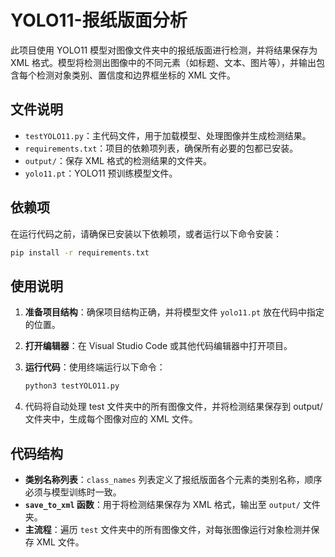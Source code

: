 # YOLO11-报纸版面分析

此项目使用 YOLO11 模型对图像文件夹中的报纸版面进行检测，并将结果保存为 XML 格式。模型将检测出图像中的不同元素（如标题、文本、图片等），并输出包含每个检测对象类别、置信度和边界框坐标的 XML 文件。

## 文件说明

- `testYOLO11.py`：主代码文件，用于加载模型、处理图像并生成检测结果。
- `requirements.txt`：项目的依赖项列表，确保所有必要的包都已安装。
- `output/`：保存 XML 格式的检测结果的文件夹。
- `yolo11.pt`：YOLO11 预训练模型文件。

## 依赖项

在运行代码之前，请确保已安装以下依赖项，或者运行以下命令安装：

```bash
pip install -r requirements.txt
```
## 使用说明

1. **准备项目结构**：确保项目结构正确，并将模型文件 `yolo11.pt` 放在代码中指定的位置。

2. **打开编辑器**：在 Visual Studio Code 或其他代码编辑器中打开项目。

3. **运行代码**：使用终端运行以下命令：
   

   ```bash
   python3 testYOLO11.py
   ```
4. 代码将自动处理 test 文件夹中的所有图像文件，并将检测结果保存到 output/ 文件夹中，生成每个图像对应的 XML 文件。
   
## 代码结构

- **类别名称列表**：`class_names` 列表定义了报纸版面各个元素的类别名称，顺序必须与模型训练时一致。
- **`save_to_xml` 函数**：用于将检测结果保存为 XML 格式，输出至 `output/` 文件夹。
- **主流程**：遍历 `test` 文件夹中的所有图像文件，对每张图像运行对象检测并保存 XML 文件。

